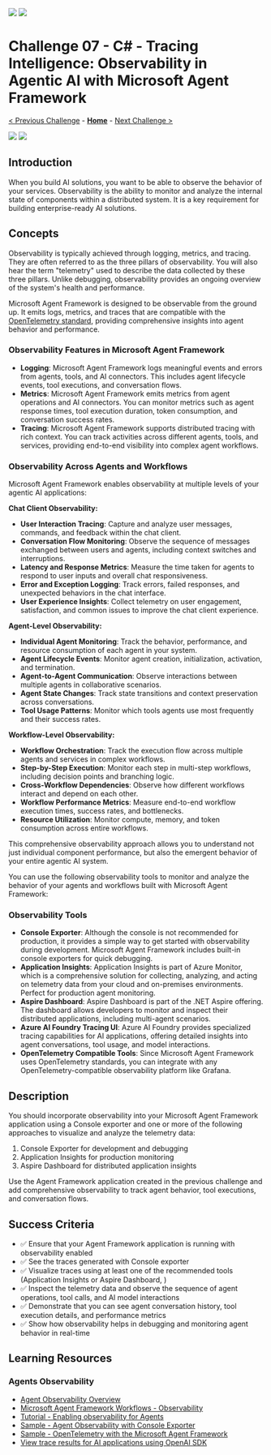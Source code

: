 ![](https://img.shields.io/badge/For%20Final%20Review-orange)
![](https://img.shields.io/badge/Collect%20Feedback-orange)

# Challenge 07 - C# - Tracing Intelligence: Observability in Agentic AI with Microsoft Agent Framework

 [< Previous Challenge](./Challenge-06-csharp.md) - **[Home](../README.md)** - [Next Challenge >](./Challenge-08-csharp.md)
 
[![](https://img.shields.io/badge/C%20Sharp-blue)](Challenge-07-csharp.md)
[![](https://img.shields.io/badge/Python-lightgray)](Challenge-07-python.md)

## Introduction

When you build AI solutions, you want to be able to observe the behavior of your services. Observability is the ability to monitor and analyze the internal state of components within a distributed system. It is a key requirement for building enterprise-ready AI solutions.

## Concepts

Observability is typically achieved through logging, metrics, and tracing. They are often referred to as the three pillars of observability. You will also hear the term "telemetry" used to describe the data collected by these three pillars. Unlike debugging, observability provides an ongoing overview of the system's health and performance.

Microsoft Agent Framework is designed to be observable from the ground up. It emits logs, metrics, and traces that are compatible with the [OpenTelemetry standard](https://opentelemetry.io/docs/specs/semconv/gen-ai/gen-ai-agent-spans/), providing comprehensive insights into agent behavior and performance.

### Observability Features in Microsoft Agent Framework

- **Logging**: Microsoft Agent Framework logs meaningful events and errors from agents, tools, and AI connectors. This includes agent lifecycle events, tool executions, and conversation flows.
- **Metrics**: Microsoft Agent Framework emits metrics from agent operations and AI connectors. You can monitor metrics such as agent response times, tool execution duration, token consumption, and conversation success rates.
- **Tracing**: Microsoft Agent Framework supports distributed tracing with rich context. You can track activities across different agents, tools, and services, providing end-to-end visibility into complex agent workflows.

### Observability Across Agents and Workflows

Microsoft Agent Framework enables observability at multiple levels of your agentic AI applications:

**Chat Client Observability:**
- **User Interaction Tracing**: Capture and analyze user messages, commands, and feedback within the chat client.
- **Conversation Flow Monitoring**: Observe the sequence of messages exchanged between users and agents, including context switches and interruptions.
- **Latency and Response Metrics**: Measure the time taken for agents to respond to user inputs and overall chat responsiveness.
- **Error and Exception Logging**: Track errors, failed responses, and unexpected behaviors in the chat interface.
- **User Experience Insights**: Collect telemetry on user engagement, satisfaction, and common issues to improve the chat client experience.

**Agent-Level Observability:**
- **Individual Agent Monitoring**: Track the behavior, performance, and resource consumption of each agent in your system.
- **Agent Lifecycle Events**: Monitor agent creation, initialization, activation, and termination.
- **Agent-to-Agent Communication**: Observe interactions between multiple agents in collaborative scenarios.
- **Agent State Changes**: Track state transitions and context preservation across conversations.
- **Tool Usage Patterns**: Monitor which tools agents use most frequently and their success rates.

**Workflow-Level Observability:**
- **Workflow Orchestration**: Track the execution flow across multiple agents and services in complex workflows.
- **Step-by-Step Execution**: Monitor each step in multi-step workflows, including decision points and branching logic.
- **Cross-Workflow Dependencies**: Observe how different workflows interact and depend on each other.
- **Workflow Performance Metrics**: Measure end-to-end workflow execution times, success rates, and bottlenecks.
- **Resource Utilization**: Monitor compute, memory, and token consumption across entire workflows.

This comprehensive observability approach allows you to understand not just individual component performance, but also the emergent behavior of your entire agentic AI system.

You can use the following observability tools to monitor and analyze the behavior of your agents and workflows built with Microsoft Agent Framework:

### Observability Tools

- **Console Exporter**: Although the console is not recommended for production, it provides a simple way to get started with observability during development. Microsoft Agent Framework includes built-in console exporters for quick debugging.
- **Application Insights**: Application Insights is part of Azure Monitor, which is a comprehensive solution for collecting, analyzing, and acting on telemetry data from your cloud and on-premises environments. Perfect for production agent monitoring.
- **Aspire Dashboard**: Aspire Dashboard is part of the .NET Aspire offering. The dashboard allows developers to monitor and inspect their distributed applications, including multi-agent scenarios.
- **Azure AI Foundry Tracing UI**: Azure AI Foundry provides specialized tracing capabilities for AI applications, offering detailed insights into agent conversations, tool usage, and model interactions.
- **OpenTelemetry Compatible Tools**: Since Microsoft Agent Framework uses OpenTelemetry standards, you can integrate with any OpenTelemetry-compatible observability platform like Grafana.

## Description
You should incorporate observability into your Microsoft Agent Framework application using a Console exporter and one or more of the following approaches to visualize and analyze the telemetry data:

1. Console Exporter for development and debugging
2. Application Insights for production monitoring
3. Aspire Dashboard for distributed application insights

Use the Agent Framework application created in the previous challenge and add comprehensive observability to track agent behavior, tool executions, and conversation flows.

## Success Criteria
- ✅ Ensure that your Agent Framework application is running with observability enabled
- ✅ See the traces generated with Console exporter
- ✅ Visualize traces using at least one of the recommended tools (Application Insights or Aspire Dashboard, )
- ✅ Inspect the telemetry data and observe the sequence of agent operations, tool calls, and AI model interactions
- ✅ Demonstrate that you can see agent conversation history, tool execution details, and performance metrics
- ✅ Show how observability helps in debugging and monitoring agent behavior in real-time

## Learning Resources

### Agents Observability
- [Agent Observability Overview](https://learn.microsoft.com/en-us/agent-framework/user-guide/agents/agent-observability?pivots=programming-language-csharp)
- [Microsoft Agent Framework Workflows - Observability](https://learn.microsoft.com/en-us/agent-framework/user-guide/workflows/observability)
- [Tutorial - Enabling observability for Agents](https://learn.microsoft.com/en-us/agent-framework/tutorials/agents/enable-observability?pivots=programming-language-csharp)
- [Sample - Agent Observability with Console Exporter](https://github.com/microsoft/agent-framework/blob/main/dotnet/samples/GettingStarted/Agents/Agent_Step08_Observability)
- [Sample - OpenTelemetry with the Microsoft Agent Framework](https://github.com/microsoft/agent-framework/blob/main/dotnet/samples/GettingStarted/AgentOpenTelemetry)
- [View trace results for AI applications using OpenAI SDK](https://learn.microsoft.com/en-us/azure/ai-foundry/how-to/develop/trace-application)